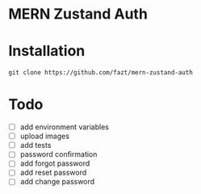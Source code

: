 # MERN Zustand Auth

# Installation

```
git clone https://github.com/fazt/mern-zustand-auth
```

# Todo

- [ ] add environment variables
- [ ] upload images
- [ ] add tests
- [ ] password confirmation
- [ ] add forgot password
- [ ] add reset password
- [ ] add change password
